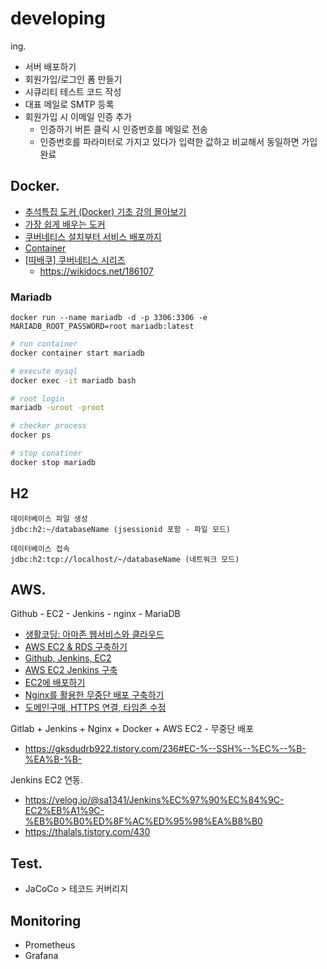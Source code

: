 # developing

ing.
- 서버 배포하기
- 회원가입/로그인 폼 만들기
- 시큐리티 테스트 코드 작성
- 대표 메일로 SMTP 등록
- 회원가입 시 이메일 인증 추가
  - 인증하기 버튼 클릭 시 인증번호를 메일로 전송
  - 인증번호를 파라미터로 가지고 있다가 입력한 값하고 비교해서 동일하면 가입 완료







## Docker.
- [추석특집 도커 (Docker) 기초 강의 몰아보기](https://www.youtube.com/watch?v=IqnAiM1A0d8)
- [가장 쉽게 배우는 도커](https://www.youtube.com/watch?v=hWPv9LMlme8)
- [쿠버네티스 설치부터 서비스 배포까지](https://d-life93.tistory.com/449)
- [Container](https://tech.ktcloud.com/category/%EC%83%81%ED%92%88%2C%EC%84%9C%EB%B9%84%EC%8A%A4/Container?page=3)
- [[따배쿠] 쿠버네티스 시리즈](https://www.youtube.com/playlist?list=PLApuRlvrZKohaBHvXAOhUD-RxD0uQ3z0c)
    - https://wikidocs.net/186107

### Mariadb

`docker run --name mariadb -d -p 3306:3306 -e MARIADB_ROOT_PASSWORD=root mariadb:latest`

```bash
# run container
docker container start mariadb

# execute mysql
docker exec -it mariadb bash

# root login
mariadb -uroot -proot

# checker process
docker ps

# stop conatiner
docker stop mariadb
```

## H2

```text
데이터베이스 파일 생성
jdbc:h2:~/databaseName (jsessionid 포함 - 파일 모드)

데이터베이스 접속
jdbc:h2:tcp://localhost/~/databaseName (네트워크 모드)
```

## AWS.

Github - EC2 - Jenkins - nginx - MariaDB

- [생활코딩: 아마존 웹서비스와 클라우드](https://opentutorials.org/course/2717/11268)
- [AWS EC2 & RDS 구축하기](https://jojoldu.tistory.com/259)
- [Github, Jenkins, EC2](https://woodcock.tistory.com/20)
- [AWS EC2 Jenkins 구축](https://woodcock.tistory.com/20)
- [EC2에 배포하기](https://jojoldu.tistory.com/263)
- [Nginx를 활용한 무중단 배포 구축하기](https://jojoldu.tistory.com/267)
- [도메인구매, HTTPS 연결, 타임존 수정](https://jojoldu.tistory.com/270)

Gitlab + Jenkins + Nginx + Docker + AWS EC2 - 무중단 배포
- https://gksdudrb922.tistory.com/236#EC-%--SSH%--%EC%--%B-%EA%B-%B-

Jenkins EC2 연동.
- https://velog.io/@sa1341/Jenkins%EC%97%90%EC%84%9C-EC2%EB%A1%9C-%EB%B0%B0%ED%8F%AC%ED%95%98%EA%B8%B0
- https://thalals.tistory.com/430

## Test.
- JaCoCo > 테코드 커버리지

## Monitoring
- Prometheus 
- Grafana